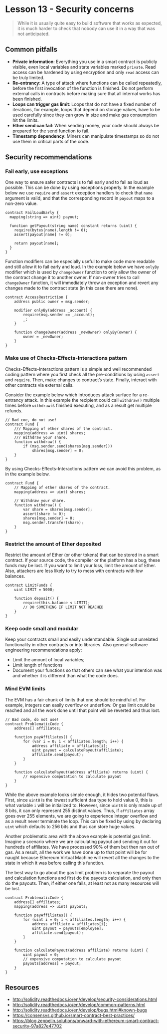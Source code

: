 # Lesson 13 - Security concerns

> While it is usually quite easy to build software that works as expected, it is much harder to check that nobody can use it in a way that was not anticipated.

## Common pitfalls

- **Private information**: Everything you use in a smart contract is publicly visible, even local variables and state variables marked `private`. Read access can be hardened by using encryption and only `read` access can be truly limited.
- **Re-entrancy**: A type of attack where functions can be called repeatedly, before the first invocation of the function is finished. Do not perform external calls in contracts before making sure that all internal works has been finished.
- **Loops can trigger gas limit**: Loops that do not have a fixed number of iterations, for example, loops that depend on storage values, have to be used carefully since they can grow in size and make gas consumption hit the limits.
- **Ether send can fail**: When sending money, your code should always be prepared for the send function to fail.
- **Timestamp dependency**: Miners can manipulate timestamps so do not use them in critical parts of the code.

## Security recommendations

### Fail early, use exceptions

One way to ensure safer contracts is to fail early and to fail as loud as possible. This can be done by using exceptions properly. In the example below we use `require` and `assert` exception handlers to check that `name` argument is valid, and that the corresponding record in `payout` maps to a non-zero value.

```
contract FailLoudEarly {
  mapping(string => uint) payout;
  
  function getPayout(string name) constant returns (uint) {
    require(bytes(name).length != 0);    
    assert(payout[name] != 0);
    
    return payout[name];
  }
}
```

Function modifiers can be especially useful to make code more readable and still allow it to fail early and loud. In the example below we have `onlyBy` modifier which is used by `changeOwner` function to only allow the owner of the contract change it to another owner. If non-owner tries to call `changeOwner` function, it will immediately throw an exception and revert any changes made to the contract state (in this case there are none).

```
contract AccessRestriction {
    address public owner = msg.sender;

    modifier onlyBy(address _account) {
        require(msg.sender == _account);
        _;
    }

    function changeOwner(address _newOwner) onlyBy(owner) {
        owner = _newOwner;
    }
}
```

### Make use of Checks-Effects-Interactions pattern

Checks-Effects-Interactions pattern is a simple and well recommended coding pattern where you first check all the pre-conditions by using `assert` and `require`. Then, make changes to contract’s state. Finally, interact with other contracts via external calls.

Consider the example below which introduces attack surface for a re-entrancy attack. In this example the recipient could call `withdraw()` multiple times before `withdraw` is finished executing, and as a result get multiple refunds.

```
// Bad coe, do not use!
contract Fund {
    /// Mapping of ether shares of the contract.
    mapping(address => uint) shares;
    /// Withdraw your share.
    function withdraw() {
        if (msg.sender.send(shares[msg.sender]))
            shares[msg.sender] = 0;
    }
}
```

By using Checks-Effects-Interactions pattern we can avoid this problem, as in the example below.

```
contract Fund {
    // Mapping of ether shares of the contract.
    mapping(address => uint) shares;

    // Withdraw your share.
    function withdraw() {
        var share = shares[msg.sender];
        assert(share != 0);
        shares[msg.sender] = 0;
        msg.sender.transfer(share);
    }
}
```

### Restrict the amount of Ether deposited

Restrict the amount of Ether (or other tokens) that can be stored in a smart contract. If your source code, the compiler or the platform has a bug, these funds may be lost. If you want to limit your loss, limit the amount of Ether. Also, attackers are less likely to try to mess with contracts with low balances.

```
contract LimitFunds {
	uint LIMIT = 5000;

	function deposit() {
		require(this.balance < LIMIT);
		// DO SOMETHING IF LIMIT NOT REACHED
	}
}
```

### Keep code small and modular

Keep your contracts small and easily understandable. Single out unrelated functionality in other contracts or into libraries. Also general software engineering recommendations apply:

- Limit the amount of local variables;
- Limit length of functions
- Document your functions so that others can see what your intention was and whether it is different than what the code does.

### Mind EVM limits

The EVM has a fair chunk of limits that one should be mindful of. For example, integers can easily overflow or underflow. Or gas limit could be reached and all the work done until that point will be reverted and thus lost.

```
// Bad code, do not use!
contract ProblematicCode {
	address[] affiliates;

	function payAffiliates() {
		for (var i = 0; i < affiliates.length; i++) {
			address affiliate = affiliates[i];
			uint payout = calculatePayout(affiliate);
			affiliate.send(payout);
		}
	}

	function calculatePayout(address affiliate) returns (uint) {
		// expensive computation to calculate payout
	}
}
```

While the above example looks simple enough, it hides two potential flaws. First, since `uint8` is the lowest sufficient daa type to hold value 0, this is what variable `i` will be initialized to. However, since `uint8` is only made up of 8 bits, it can only represent 255 distinct values. Thus, if `affiliates` array goes over 255 elements, we are going to experience integer overflow and as a result never terminate the loop. This can be fixed by using by declaring `uint` which defaults to 256 bits and thus can store huge values.

Another problematic area with the above example is potential gas limit. Imagine a scenario where we are calculating payout and sending it out for hundreds of affiliates. We have processed 90% of them but then ran out of gas. As a result, all the work we have done up to that point will be for naught because Ethereum Virtual Machine will revert all the changes to the state in which it was before calling this function.

The best way to go about the gas limit problem is to separate the payout and calculation functions and first do the payouts calculation, and only then do the payouts. Then, if either one fails, at least not as many resources will be lost.

```
contract ProblematicCode {
	address[] affiliates;
	mapping(address => uint) payouts;

	function payAffiliates() {
		for (uint i = 0; i < affiliates.length; i++) {
			address affiliate = affiliates[i];
			uint payout = payouts[employee];
			affiliate.send(payout);
		}
	}

	function calculatePayout(address affiliate) returns (uint) {
		uint payout = 0;
		// expensive computation to calculate payout
		payouts[address] = payout;
	}
}
```

## Resources

- http://solidity.readthedocs.io/en/develop/security-considerations.html
- http://solidity.readthedocs.io/en/develop/common-patterns.html
- http://solidity.readthedocs.io/en/develop/bugs.html#known-bugs
- https://consensys.github.io/smart-contract-best-practices/
- https://blog.zeppelin.solutions/onward-with-ethereum-smart-contract-security-97a827e47702